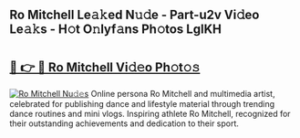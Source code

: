 ## Ro Mitchell Le𝚊𝚔ed N𝚞𝚍e - Part-u2v Vi𝚍eo Le𝚊𝚔s - H𝚘t O𝚗lyf𝚊ns Ph𝚘tos LglKH

# <h2><a href="http://hffu90.feru.top/?c=Ro+Mitchell">🔗 👉 🔴 Ro Mitchell Vi𝚍𝚎o Ph𝚘t𝚘𝚜</a></h2>

[![Ro Mitchell Nu𝚍𝚎s](https://i.imgur.com/0TWrTi3.gif)](http://hffu90.feru.top/?c=Ro+Mitchell)
Online persona Ro Mitchell and multimedia artist, celebrated for publishing dance and lifestyle material through trending dance routines and mini vlogs. Inspiring athlete Ro Mitchell, recognized for their outstanding achievements and dedication to their sport. 
